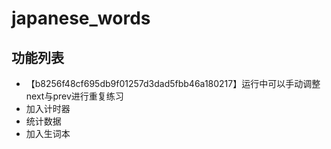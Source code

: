 # japanese_words

## 功能列表

- 【b8256f48cf695db9f01257d3dad5fbb46a180217】运行中可以手动调整next与prev进行重复练习
- 加入计时器
- 统计数据
- 加入生词本
